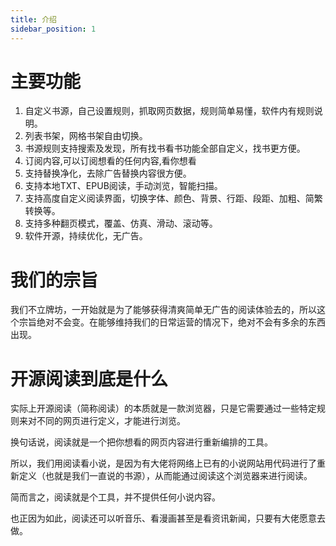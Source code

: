 ```yaml
---
title: 介绍
sidebar_position: 1
---
```


# 主要功能

1.  自定义书源，自己设置规则，抓取网页数据，规则简单易懂，软件内有规则说明。
2.  列表书架，网格书架自由切换。
3.  书源规则支持搜索及发现，所有找书看书功能全部自定义，找书更方便。
4.  订阅内容,可以订阅想看的任何内容,看你想看
5.  支持替换净化，去除广告替换内容很方便。
6.  支持本地TXT、EPUB阅读，手动浏览，智能扫描。
7.  支持高度自定义阅读界面，切换字体、颜色、背景、行距、段距、加粗、简繁转换等。
8.  支持多种翻页模式，覆盖、仿真、滑动、滚动等。
9.  软件开源，持续优化，无广告。

# 我们的宗旨

我们不立牌坊，一开始就是为了能够获得清爽简单无广告的阅读体验去的，所以这个宗旨绝对不会变。在能够维持我们的日常运营的情况下，绝对不会有多余的东西出现。

# 开源阅读到底是什么

实际上开源阅读（简称阅读）的本质就是一款浏览器，只是它需要通过一些特定规则来对不同的网页进行定义，才能进行浏览。

换句话说，阅读就是一个把你想看的网页内容进行重新编排的工具。

所以，我们用阅读看小说，是因为有大佬将网络上已有的小说网站用代码进行了重新定义（也就是我们一直说的书源），从而能通过阅读这个浏览器来进行阅读。
 
简而言之，阅读就是个工具，并不提供任何小说内容。
 
也正因为如此，阅读还可以听音乐、看漫画甚至是看资讯新闻，只要有大佬愿意去做。